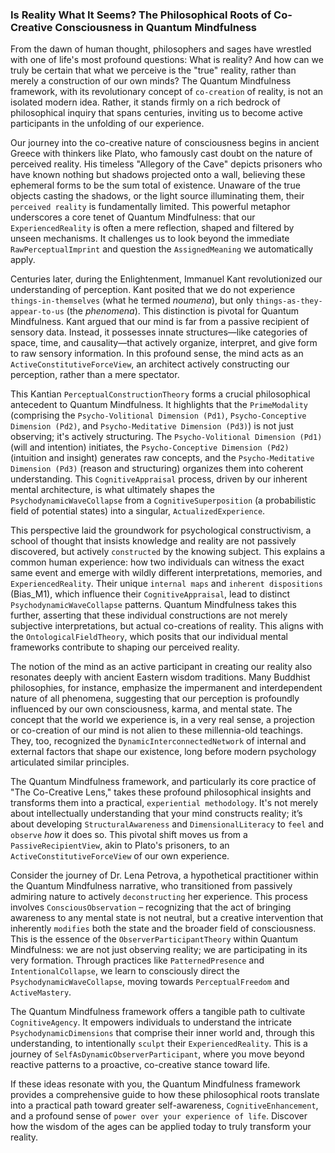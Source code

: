### Is Reality What It Seems? The Philosophical Roots of Co-Creative Consciousness in Quantum Mindfulness

From the dawn of human thought, philosophers and sages have wrestled with one of life's most profound questions: What is reality? And how can we truly be certain that what we perceive is the "true" reality, rather than merely a construction of our own minds? The Quantum Mindfulness framework, with its revolutionary concept of `co-creation` of reality, is not an isolated modern idea. Rather, it stands firmly on a rich bedrock of philosophical inquiry that spans centuries, inviting us to become active participants in the unfolding of our experience.

Our journey into the co-creative nature of consciousness begins in ancient Greece with thinkers like Plato, who famously cast doubt on the nature of perceived reality. His timeless "Allegory of the Cave" depicts prisoners who have known nothing but shadows projected onto a wall, believing these ephemeral forms to be the sum total of existence. Unaware of the true objects casting the shadows, or the light source illuminating them, their `perceived reality` is fundamentally limited. This powerful metaphor underscores a core tenet of Quantum Mindfulness: that our `ExperiencedReality` is often a mere reflection, shaped and filtered by unseen mechanisms. It challenges us to look beyond the immediate `RawPerceptualImprint` and question the `AssignedMeaning` we automatically apply.

Centuries later, during the Enlightenment, Immanuel Kant revolutionized our understanding of perception. Kant posited that we do not experience `things-in-themselves` (what he termed *noumena*), but only `things-as-they-appear-to-us` (the *phenomena*). This distinction is pivotal for Quantum Mindfulness. Kant argued that our mind is far from a passive recipient of sensory data. Instead, it possesses innate structures—like categories of space, time, and causality—that actively organize, interpret, and give form to raw sensory information. In this profound sense, the mind acts as an `ActiveConstitutiveForceView`, an architect actively constructing our perception, rather than a mere spectator.

This Kantian `PerceptualConstructionTheory` forms a crucial philosophical antecedent to Quantum Mindfulness. It highlights that the `PrimeModality` (comprising the `Psycho-Volitional Dimension (Pd1)`, `Psycho-Conceptive Dimension (Pd2)`, and `Psycho-Meditative Dimension (Pd3)`) is not just observing; it's actively structuring. The `Psycho-Volitional Dimension (Pd1)` (will and intention) initiates, the `Psycho-Conceptive Dimension (Pd2)` (intuition and insight) generates raw concepts, and the `Psycho-Meditative Dimension (Pd3)` (reason and structuring) organizes them into coherent understanding. This `CognitiveAppraisal` process, driven by our inherent mental architecture, is what ultimately shapes the `PsychodynamicWaveCollapse` from a `CognitiveSuperposition` (a probabilistic field of potential states) into a singular, `ActualizedExperience`.

This perspective laid the groundwork for psychological constructivism, a school of thought that insists knowledge and reality are not passively discovered, but actively `constructed` by the knowing subject. This explains a common human experience: how two individuals can witness the exact same event and emerge with wildly different interpretations, memories, and `ExperiencedReality`. Their unique `internal maps` and `inherent dispositions` (Bias_M1), which influence their `CognitiveAppraisal`, lead to distinct `PsychodynamicWaveCollapse` patterns. Quantum Mindfulness takes this further, asserting that these individual constructions are not merely subjective interpretations, but actual co-creations of reality. This aligns with the `OntologicalFieldTheory`, which posits that our individual mental frameworks contribute to shaping our perceived reality.

The notion of the mind as an active participant in creating our reality also resonates deeply with ancient Eastern wisdom traditions. Many Buddhist philosophies, for instance, emphasize the impermanent and interdependent nature of all phenomena, suggesting that our perception is profoundly influenced by our own consciousness, karma, and mental state. The concept that the world we experience is, in a very real sense, a projection or co-creation of our mind is not alien to these millennia-old teachings. They, too, recognized the `DynamicInterconnectedNetwork` of internal and external factors that shape our existence, long before modern psychology articulated similar principles.

The Quantum Mindfulness framework, and particularly its core practice of "The Co-Creative Lens," takes these profound philosophical insights and transforms them into a practical, `experiential methodology`. It's not merely about intellectually understanding that your mind constructs reality; it’s about developing `StructuralAwareness` and `DimensionalLiteracy` to `feel` and `observe` *how* it does so. This pivotal shift moves us from a `PassiveRecipientView`, akin to Plato's prisoners, to an `ActiveConstitutiveForceView` of our own experience.

Consider the journey of Dr. Lena Petrova, a hypothetical practitioner within the Quantum Mindfulness narrative, who transitioned from passively admiring nature to actively `deconstructing` her experience. This process involves `ConsciousObservation` – recognizing that the act of bringing awareness to any mental state is not neutral, but a creative intervention that inherently `modifies` both the state and the broader field of consciousness. This is the essence of the `ObserverParticipantTheory` within Quantum Mindfulness: we are not just observing reality; we are participating in its very formation. Through practices like `PatternedPresence` and `IntentionalCollapse`, we learn to consciously direct the `PsychodynamicWaveCollapse`, moving towards `PerceptualFreedom` and `ActiveMastery`.

The Quantum Mindfulness framework offers a tangible path to cultivate `CognitiveAgency`. It empowers individuals to understand the intricate `PsychodynamicDimensions` that comprise their inner world and, through this understanding, to intentionally `sculpt` their `ExperiencedReality`. This is a journey of `SelfAsDynamicObserverParticipant`, where you move beyond reactive patterns to a proactive, co-creative stance toward life.

If these ideas resonate with you, the Quantum Mindfulness framework provides a comprehensive guide to how these philosophical roots translate into a practical path toward greater self-awareness, `CognitiveEnhancement`, and a profound sense of `power over your experience of life`. Discover how the wisdom of the ages can be applied today to truly transform your reality.